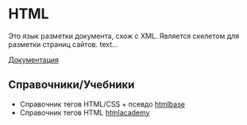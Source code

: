 # HTML

Это язык разметки документа, схож с XML. Является скелетом для разметки страниц сайтов.
text...

[Документация](https://html.spec.whatwg.org/)

## Справочники/Учебники

- Справочник тегов HTML/CSS + псевдо [htmlbase](https://htmlbase.ru/)
- Справочник тегов HTML [htmlacademy](https://htmlacademy.ru/blog/html-tags/book)